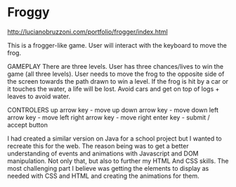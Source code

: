 Froggy
======

http://lucianobruzzoni.com/portfolio/frogger/index.html

This is a frogger-like game.
User will interact with the keyboard to move the frog.

GAMEPLAY
There are three levels.
User has three chances/lives to win the game (all three levels).
User needs to move the frog to the opposite side of the screen towards
the path drawn to win a level.
If the frog is hit by a car or it touches the water, a life will be lost.
Avoid cars and get on top of logs + leaves to avoid water. 

CONTROLERS 
up arrow key - move up
down arrow key - move down
left arrow key - move left
right arrow key - move right
enter key - submit / accept button


I had created a similar version on Java for a school project but I wanted to recreate this for the web.
The reason being was to get a better understanding of events and animations with Javascript and DOM manipulation. Not only that, but also to further my HTML And CSS skills. 
The most challenging part I believe was getting the elements to display as needed with CSS and HTML and creating the animations for them.  

 
